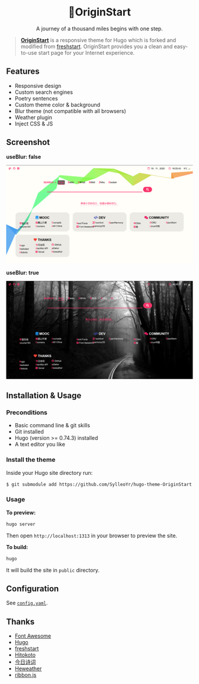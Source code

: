 <h1 style="text-align: center;"> 🚀OriginStart </h1>

<p style="text-align: center;"> A journey of a thousand miles begins with one step. </p>

> [**OriginStart**](https://github.com/SylleoYr/hugo-theme-OriginStart) is a responsive theme for Hugo which is forked and modified from [freshstart](https://github.com/rz3n/hugo-theme-freshstart). OriginStart provides you a clean and easy-to-use start page for your Internet experience.

## Features

- Responsive design
- Custom search engines
- Poetry sentences
- Custom theme color & background
- Blur theme (not compatible with all browsers)
- Weather plugin
- Inject CSS & JS

## Screenshot

**useBlur: false**

![useBlur = false](./images/noblur.png)

**useBlur: true**

![useBlur = true](./images/blur.png)

## Installation & Usage

### Preconditions

- Basic command line & git skills
- Git installed
- Hugo (version >= 0.74.3) installed
- A text editor you like

### Install the theme

Inside your Hugo site directory run:

```bash
$ git submodule add https://github.com/SylleoYr/hugo-theme-OriginStart themes/OriginStart
```
### Usage

**To preview:**

```bash
hugo server
```

Then open `http://localhost:1313` in your browser to preview the site.

**To build:**

```bash
hugo
```

It will build the site in `public` directory.

## Configuration

See [`config.yaml`](./exampleSite/config.yaml).

## Thanks

* [Font Awesome](https://fontawesome.com/icons?d=gallery)
* [Hugo](https://gohugo.io)
* [freshstart](https://github.com/rz3n/hugo-theme-freshstart)
* [Hitokoto](https://hitokoto.cn/)
* [今日诗词](https://www.jinrishici.com/)
* [Heweather](https://www.heweather.com/)
* [ribbon.js](https://github.com/hustcc/ribbon.js)
